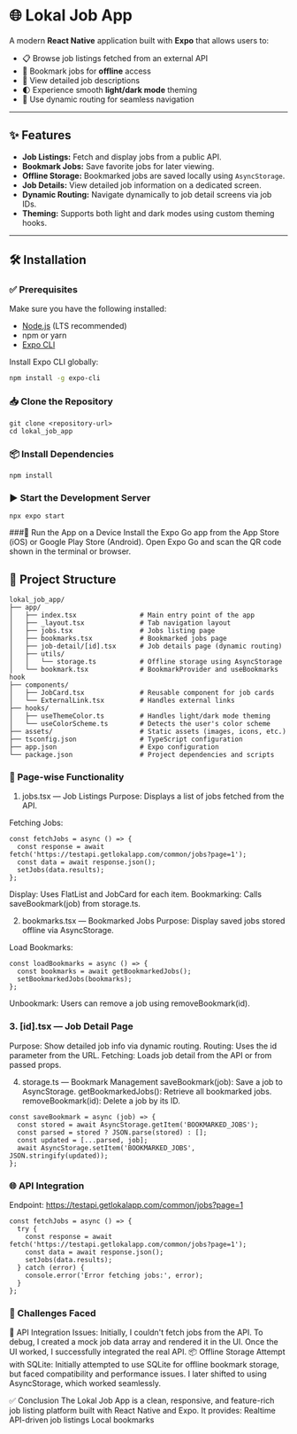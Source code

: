 # 🌐 Lokal Job App

A modern **React Native** application built with **Expo** that allows users to:

- 📋 Browse job listings fetched from an external API  
- 🔖 Bookmark jobs for **offline** access  
- 📄 View detailed job descriptions  
- 🌓 Experience smooth **light/dark mode** theming  
- 🧭 Use dynamic routing for seamless navigation  

---

## ✨ Features

- **Job Listings:** Fetch and display jobs from a public API.
- **Bookmark Jobs:** Save favorite jobs for later viewing.
- **Offline Storage:** Bookmarked jobs are saved locally using `AsyncStorage`.
- **Job Details:** View detailed job information on a dedicated screen.
- **Dynamic Routing:** Navigate dynamically to job detail screens via job IDs.
- **Theming:** Supports both light and dark modes using custom theming hooks.

---

## 🛠 Installation

### ✅ Prerequisites

Make sure you have the following installed:

- [Node.js](https://nodejs.org/) (LTS recommended)
- npm or yarn
- [Expo CLI](https://docs.expo.dev/get-started/installation/)

Install Expo CLI globally:

``` bash
npm install -g expo-cli
```

### 📥 Clone the Repository
```
git clone <repository-url>
cd lokal_job_app
```

### 📦 Install Dependencies
```
npm install
```

### ▶️ Start the Development Server
```
npx expo start
```

###📱 Run the App on a Device
Install the Expo Go app from the App Store (iOS) or Google Play Store (Android).
Open Expo Go and scan the QR code shown in the terminal or browser.

## 📁 Project Structure
```
lokal_job_app/
├── app/
│   ├── index.tsx                # Main entry point of the app
│   ├── _layout.tsx              # Tab navigation layout
│   ├── jobs.tsx                 # Jobs listing page
│   ├── bookmarks.tsx            # Bookmarked jobs page
│   ├── job-detail/[id].tsx      # Job details page (dynamic routing)
│   ├── utils/
│   │   └── storage.ts           # Offline storage using AsyncStorage
│   └── bookmark.tsx             # BookmarkProvider and useBookmarks hook
├── components/
│   ├── JobCard.tsx              # Reusable component for job cards
│   └── ExternalLink.tsx         # Handles external links
├── hooks/
│   ├── useThemeColor.ts         # Handles light/dark mode theming
│   └── useColorScheme.ts        # Detects the user's color scheme
├── assets/                      # Static assets (images, icons, etc.)
├── tsconfig.json                # TypeScript configuration
├── app.json                     # Expo configuration
└── package.json                 # Project dependencies and scripts
```

### 📄 Page-wise Functionality
1. jobs.tsx — Job Listings
Purpose: Displays a list of jobs fetched from the API.

Fetching Jobs:
```
const fetchJobs = async () => {
  const response = await fetch('https://testapi.getlokalapp.com/common/jobs?page=1');
  const data = await response.json();
  setJobs(data.results);
};
```
Display: Uses FlatList and JobCard for each item.
Bookmarking: Calls saveBookmark(job) from storage.ts.

2. bookmarks.tsx — Bookmarked Jobs
Purpose: Display saved jobs stored offline via AsyncStorage.

Load Bookmarks:
```
const loadBookmarks = async () => {
  const bookmarks = await getBookmarkedJobs();
  setBookmarkedJobs(bookmarks);
};
```
Unbookmark: Users can remove a job using removeBookmark(id).

### 3. [id].tsx — Job Detail Page
Purpose: Show detailed job info via dynamic routing.
Routing: Uses the id parameter from the URL.
Fetching: Loads job detail from the API or from passed props.

4. storage.ts — Bookmark Management
saveBookmark(job): Save a job to AsyncStorage.
getBookmarkedJobs(): Retrieve all bookmarked jobs.
removeBookmark(id): Delete a job by its ID.
```
const saveBookmark = async (job) => {
  const stored = await AsyncStorage.getItem('BOOKMARKED_JOBS');
  const parsed = stored ? JSON.parse(stored) : [];
  const updated = [...parsed, job];
  await AsyncStorage.setItem('BOOKMARKED_JOBS', JSON.stringify(updated));
};
```

### 🌐 API Integration
Endpoint: https://testapi.getlokalapp.com/common/jobs?page=1
```
const fetchJobs = async () => {
  try {
    const response = await fetch('https://testapi.getlokalapp.com/common/jobs?page=1');
    const data = await response.json();
    setJobs(data.results);
  } catch (error) {
    console.error('Error fetching jobs:', error);
  }
};
```

### 🧩 Challenges Faced
🔌 API Integration Issues: Initially, I couldn't fetch jobs from the API. To debug, I created a mock job data array and rendered it in the UI. Once the UI worked, I successfully integrated the real API.
📦 Offline Storage Attempt with SQLite: Initially attempted to use SQLite for offline bookmark storage, but faced compatibility and performance issues. I later shifted to using AsyncStorage, which worked seamlessly.

✅ Conclusion
The Lokal Job App is a clean, responsive, and feature-rich job listing platform built with React Native and Expo.
It provides:
Realtime API-driven job listings
Local bookmarks
